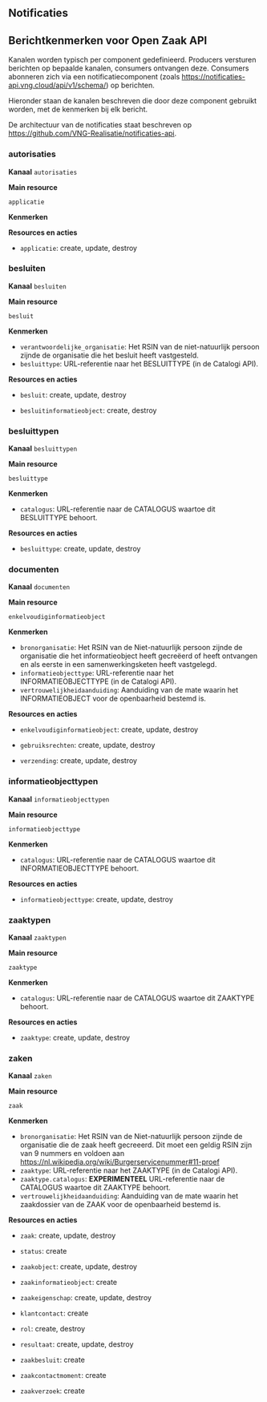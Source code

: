 ## Notificaties
## Berichtkenmerken voor Open Zaak API

Kanalen worden typisch per component gedefinieerd. Producers versturen berichten op bepaalde kanalen,
consumers ontvangen deze. Consumers abonneren zich via een notificatiecomponent (zoals <a href="https://notificaties-api.vng.cloud/api/v1/schema/" rel="nofollow">https://notificaties-api.vng.cloud/api/v1/schema/</a>) op berichten.

Hieronder staan de kanalen beschreven die door deze component gebruikt worden, met de kenmerken bij elk bericht.

De architectuur van de notificaties staat beschreven op <a href="https://github.com/VNG-Realisatie/notificaties-api" rel="nofollow">https://github.com/VNG-Realisatie/notificaties-api</a>.


### autorisaties

**Kanaal**
`autorisaties`

**Main resource**

`applicatie`



**Kenmerken**



**Resources en acties**


* <code>applicatie</code>: create, update, destroy


### besluiten

**Kanaal**
`besluiten`

**Main resource**

`besluit`



**Kenmerken**

* `verantwoordelijke_organisatie`: Het RSIN van de niet-natuurlijk persoon zijnde de organisatie die het besluit heeft vastgesteld.
* `besluittype`: URL-referentie naar het BESLUITTYPE (in de Catalogi API).

**Resources en acties**


* <code>besluit</code>: create, update, destroy

* <code>besluitinformatieobject</code>: create, destroy


### besluittypen

**Kanaal**
`besluittypen`

**Main resource**

`besluittype`



**Kenmerken**

* `catalogus`: URL-referentie naar de CATALOGUS waartoe dit BESLUITTYPE behoort.

**Resources en acties**


* <code>besluittype</code>: create, update, destroy


### documenten

**Kanaal**
`documenten`

**Main resource**

`enkelvoudiginformatieobject`



**Kenmerken**

* `bronorganisatie`: Het RSIN van de Niet-natuurlijk persoon zijnde de organisatie die het informatieobject heeft gecreëerd of heeft ontvangen en als eerste in een samenwerkingsketen heeft vastgelegd.
* `informatieobjecttype`: URL-referentie naar het INFORMATIEOBJECTTYPE (in de Catalogi API).
* `vertrouwelijkheidaanduiding`: Aanduiding van de mate waarin het INFORMATIEOBJECT voor de openbaarheid bestemd is.

**Resources en acties**


* <code>enkelvoudiginformatieobject</code>: create, update, destroy

* <code>gebruiksrechten</code>: create, update, destroy

* <code>verzending</code>: create, update, destroy


### informatieobjecttypen

**Kanaal**
`informatieobjecttypen`

**Main resource**

`informatieobjecttype`



**Kenmerken**

* `catalogus`: URL-referentie naar de CATALOGUS waartoe dit INFORMATIEOBJECTTYPE behoort.

**Resources en acties**


* <code>informatieobjecttype</code>: create, update, destroy


### zaaktypen

**Kanaal**
`zaaktypen`

**Main resource**

`zaaktype`



**Kenmerken**

* `catalogus`: URL-referentie naar de CATALOGUS waartoe dit ZAAKTYPE behoort.

**Resources en acties**


* <code>zaaktype</code>: create, update, destroy


### zaken

**Kanaal**
`zaken`

**Main resource**

`zaak`



**Kenmerken**

* `bronorganisatie`: Het RSIN van de Niet-natuurlijk persoon zijnde de organisatie die de zaak heeft gecreeerd. Dit moet een geldig RSIN zijn van 9 nummers en voldoen aan <a href="https://nl.wikipedia.org/wiki/Burgerservicenummer#11-proef" rel="nofollow">https://nl.wikipedia.org/wiki/Burgerservicenummer#11-proef</a>
* `zaaktype`: URL-referentie naar het ZAAKTYPE (in de Catalogi API).
* `zaaktype.catalogus`: **EXPERIMENTEEL** URL-referentie naar de CATALOGUS waartoe dit ZAAKTYPE behoort.
* `vertrouwelijkheidaanduiding`: Aanduiding van de mate waarin het zaakdossier van de ZAAK voor de openbaarheid bestemd is.

**Resources en acties**


* <code>zaak</code>: create, update, destroy

* <code>status</code>: create

* <code>zaakobject</code>: create, update, destroy

* <code>zaakinformatieobject</code>: create

* <code>zaakeigenschap</code>: create, update, destroy

* <code>klantcontact</code>: create

* <code>rol</code>: create, destroy

* <code>resultaat</code>: create, update, destroy

* <code>zaakbesluit</code>: create

* <code>zaakcontactmoment</code>: create

* <code>zaakverzoek</code>: create


